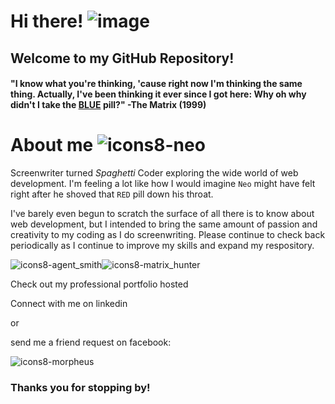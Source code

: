 # Hi there! ![image](https://user-images.githubusercontent.com/74195719/117839464-3ebf1900-b249-11eb-8ee9-8d2832d44e64.png)
## Welcome to my GitHub Repository!


#### "I know what you're thinking, 'cause right now I'm thinking the same thing. Actually, I've been thinking it ever since I got here: Why oh why didn't I take the [BLUE](https://www.imdb.com/title/tt0133093/?ref_=ttqt_qt_tt) pill?" -The Matrix (1999)


# About me ![icons8-neo](https://user-images.githubusercontent.com/74195719/117961754-78952b80-b2ec-11eb-89fa-ede9e752d529.png)
Screenwriter turned <i>Spaghetti</i> Coder exploring the wide world of web development. I'm feeling a lot like how I would imagine `Neo` might have felt right after he shoved that `RED` pill down his throat. 

I've barely even begun to scratch the surface of all there is to know about web development, but I intended to bring the same amount of passion and creativity to my coding as I do screenwriting. Please continue to check back periodically as I continue to improve my skills and expand my respository.

 ![icons8-agent_smith](https://user-images.githubusercontent.com/74195719/117961856-96fb2700-b2ec-11eb-8544-9fd787e5b3d7.png)![icons8-matrix_hunter](https://user-images.githubusercontent.com/74195719/117962326-1ab51380-b2ed-11eb-9ae1-2a4f254dbf77.png)


Check out my professional portfolio hosted 

Connect with me on linkedin

or

send me a friend request on facebook: 



 ![icons8-morpheus](https://user-images.githubusercontent.com/74195719/117871205-1ea05180-b26b-11eb-9567-b58bdf0a5613.png)

### Thanks you for stopping by! 

<!--
**rdevans87/rdevans87** is a ✨ _special_ ✨ repository because its `README.md` (this file) appears on your GitHub profile.



Here are some ideas to get you started:

-  I’m currently working on ...
- 🌱 I’m currently learning ...
- 👯 I’m looking to collaborate on ...
- 🤔 I’m looking for help with ...
- 💬 Ask me about ...
- 📫 How to reach me: ...
- 😄 Pronouns: ...
- ⚡ Fun fact: ...
-->
